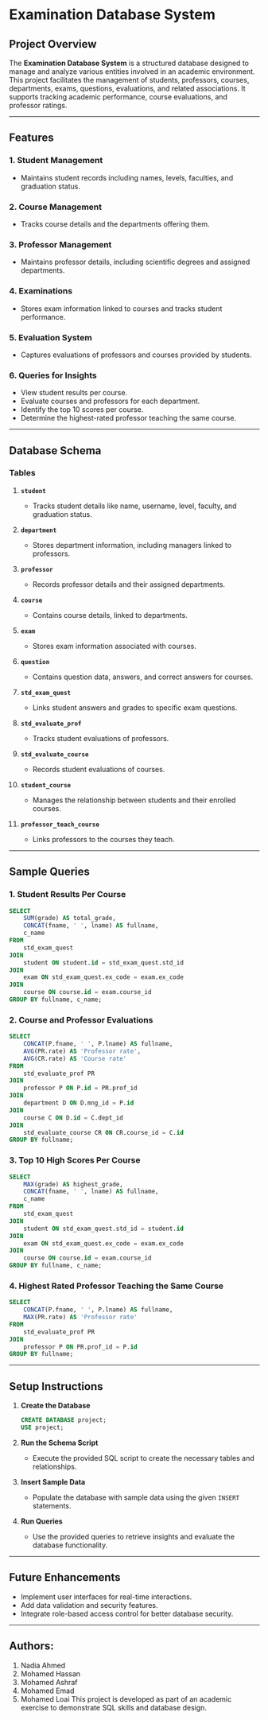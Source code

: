 # Examination Database System

## Project Overview

The **Examination Database System** is a structured database designed to manage and analyze various entities involved in an academic environment. This project facilitates the management of students, professors, courses, departments, exams, questions, evaluations, and related associations. It supports tracking academic performance, course evaluations, and professor ratings.

---

## Features

### 1. **Student Management**
- Maintains student records including names, levels, faculties, and graduation status.

### 2. **Course Management**
- Tracks course details and the departments offering them.

### 3. **Professor Management**
- Maintains professor details, including scientific degrees and assigned departments.

### 4. **Examinations**
- Stores exam information linked to courses and tracks student performance.

### 5. **Evaluation System**
- Captures evaluations of professors and courses provided by students.

### 6. **Queries for Insights**
- View student results per course.
- Evaluate courses and professors for each department.
- Identify the top 10 scores per course.
- Determine the highest-rated professor teaching the same course.

---

## Database Schema

### Tables
1. **`student`**
   - Tracks student details like name, username, level, faculty, and graduation status.

2. **`department`**
   - Stores department information, including managers linked to professors.

3. **`professor`**
   - Records professor details and their assigned departments.

4. **`course`**
   - Contains course details, linked to departments.

5. **`exam`**
   - Stores exam information associated with courses.

6. **`question`**
   - Contains question data, answers, and correct answers for courses.

7. **`std_exam_quest`**
   - Links student answers and grades to specific exam questions.

8. **`std_evaluate_prof`**
   - Tracks student evaluations of professors.

9. **`std_evaluate_course`**
   - Records student evaluations of courses.

10. **`student_course`**
    - Manages the relationship between students and their enrolled courses.

11. **`professor_teach_course`**
    - Links professors to the courses they teach.

---

## Sample Queries

### 1. **Student Results Per Course**
```sql
SELECT 
    SUM(grade) AS total_grade,
    CONCAT(fname, ' ', lname) AS fullname,
    c_name
FROM
    std_exam_quest
JOIN
    student ON student.id = std_exam_quest.std_id
JOIN
    exam ON std_exam_quest.ex_code = exam.ex_code
JOIN
    course ON course.id = exam.course_id
GROUP BY fullname, c_name;
```

### 2. **Course and Professor Evaluations**
```sql
SELECT	
    CONCAT(P.fname, ' ', P.lname) AS fullname,
    AVG(PR.rate) AS 'Professor rate',
    AVG(CR.rate) AS 'Course rate'
FROM
    std_evaluate_prof PR
JOIN 
    professor P ON P.id = PR.prof_id
JOIN
    department D ON D.mng_id = P.id
JOIN 
    course C ON D.id = C.dept_id
JOIN 
    std_evaluate_course CR ON CR.course_id = C.id
GROUP BY fullname;
```

### 3. **Top 10 High Scores Per Course**
```sql
SELECT
    MAX(grade) AS highest_grade,
    CONCAT(fname, ' ', lname) AS fullname,
    c_name
FROM
    std_exam_quest
JOIN
    student ON std_exam_quest.std_id = student.id
JOIN
    exam ON std_exam_quest.ex_code = exam.ex_code
JOIN
    course ON course.id = exam.course_id
GROUP BY fullname, c_name;
```

### 4. **Highest Rated Professor Teaching the Same Course**
```sql
SELECT 
    CONCAT(P.fname, ' ', P.lname) AS fullname,
    MAX(PR.rate) AS 'Professor rate'
FROM 
    std_evaluate_prof PR
JOIN 
    professor P ON PR.prof_id = P.id
GROUP BY fullname;
```

---

## Setup Instructions

1. **Create the Database**
   ```sql
   CREATE DATABASE project;
   USE project;
   ```

2. **Run the Schema Script**
   - Execute the provided SQL script to create the necessary tables and relationships.

3. **Insert Sample Data**
   - Populate the database with sample data using the given `INSERT` statements.

4. **Run Queries**
   - Use the provided queries to retrieve insights and evaluate the database functionality.

---

## Future Enhancements
- Implement user interfaces for real-time interactions.
- Add data validation and security features.
- Integrate role-based access control for better database security.

---

## Authors:
1. Nadia Ahmed
2. Mohamed Hassan
3. Mohamed Ashraf
4. Mohamed Emad
5. Mohamed Loai
This project is developed as part of an academic exercise to demonstrate SQL skills and database design.
